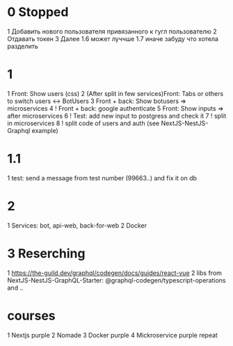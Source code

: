 # 0 Stopped
1 Добавить нового пользователя привязанного к гугл пользователю
2 Отдавать токен
3 Далее 1.6 может луччше 1.7 иначе забуду что хотела разделить

# 1
1 Front: Show users (css)
2 (After split in few services)Front: Tabs or others to switch users <-> BotUsers
3 Front + back: Show botusers => microservices
4 ! Front + back: google authenticate
5 Front: Show inputs => after microservices
6 ! Test: add new input to postgress and check it
7 ! split in microservices
8 ! split code of users and auth (see NextJS-NestJS-Graphql example)

# 1.1
1 test: send a message from test number (99663..) and fix it on db

# 2
1 Services: bot, api-web, back-for-web
2 Docker  

# 3 Reserching
1 https://the-guild.dev/graphql/codegen/docs/guides/react-vue
2 libs from NextJS-NestJS-GraphQL-Starter: @graphql-codegen/typescript-operations and ..

# courses
1 Nextjs purple
2 Nomade
3 Docker purple
4 Mickroservice purple repeat